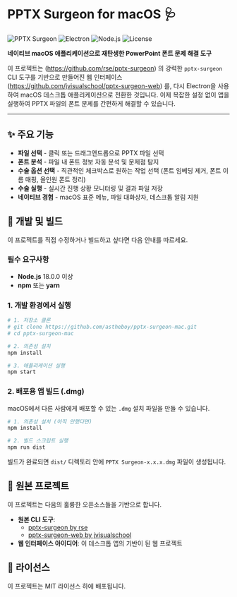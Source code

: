 # PPTX Surgeon for macOS 🩺

![PPTX Surgeon](https://img.shields.io/badge/PPTX-Surgeon-blue.svg)
![Electron](https://img.shields.io/badge/Electron-28-blueviolet.svg)
![Node.js](https://img.shields.io/badge/Node.js-18+-green.svg)
![License](https://img.shields.io/badge/License-MIT-yellow.svg)

**네이티브 macOS 애플리케이션으로 재탄생한 PowerPoint 폰트 문제 해결 도구**

이 프로젝트는 (https://github.com/rse/pptx-surgeon) 의 강력한 `pptx-surgeon` CLI 도구를 기반으로 만들어진 웹 인터페이스(https://github.com/jvisualschool/pptx-surgeon-web) 를, 다시 Electron을 사용하여 macOS 데스크톱 애플리케이션으로 전환한 것입니다. 이제 복잡한 설정 없이 앱을 실행하여 PPTX 파일의 폰트 문제를 간편하게 해결할 수 있습니다.

---

## ✨ 주요 기능

- **파일 선택** - 클릭 또는 드래그앤드롭으로 PPTX 파일 선택
- **폰트 분석** - 파일 내 폰트 정보 자동 분석 및 문제점 탐지
- **수술 옵션 선택** - 직관적인 체크박스로 원하는 작업 선택 (폰트 임베딩 제거, 폰트 이름 매핑, 올인원 폰트 정리)
- **수술 실행** - 실시간 진행 상황 모니터링 및 결과 파일 저장
- **네이티브 경험** - macOS 표준 메뉴, 파일 대화상자, 데스크톱 알림 지원

## 🚀 개발 및 빌드

이 프로젝트를 직접 수정하거나 빌드하고 싶다면 다음 안내를 따르세요.

### 필수 요구사항

- **Node.js** 18.0.0 이상
- **npm** 또는 **yarn**

### 1. 개발 환경에서 실행

```bash
# 1. 저장소 클론
# git clone https://github.com/astheboy/pptx-surgeon-mac.git
# cd pptx-surgeon-mac

# 2. 의존성 설치
npm install

# 3. 애플리케이션 실행
npm start
```

### 2. 배포용 앱 빌드 (.dmg)

macOS에서 다른 사람에게 배포할 수 있는 `.dmg` 설치 파일을 만들 수 있습니다.

```bash
# 1. 의존성 설치 (아직 안했다면)
npm install

# 2. 빌드 스크립트 실행
npm run dist
```

빌드가 완료되면 `dist/` 디렉토리 안에 `PPTX Surgeon-x.x.x.dmg` 파일이 생성됩니다.

## 🤝 원본 프로젝트

이 프로젝트는 다음의 훌륭한 오픈소스들을 기반으로 합니다.

- **원본 CLI 도구**:
  - [pptx-surgeon by rse](https://github.com/rse/pptx-surgeon)
  - [pptx-surgeon-web by jvisualschool](https://github.com/jvisualschool/pptx-surgeon-web)
- **웹 인터페이스 아이디어**: 이 데스크톱 앱의 기반이 된 웹 프로젝트

## 📄 라이선스

이 프로젝트는 MIT 라이선스 하에 배포됩니다.
